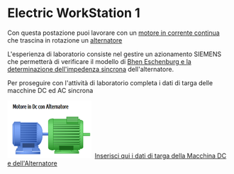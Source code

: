 # Electric WorkStation 1
Con questa postazione puoi lavorare con un [motore in corrente continua](https://www.youtube.com/watch?v=LAtPHANEfQo) che trascina in rotazione un  [alternatore](https://www.youtube.com/watch?v=tiKH48EMgKE) 

L'esperienza di laboratorio consiste nel gestire un azionamento SIEMENS che permetterà di verificare il modello di [Bhen Eschenburg e la determinazione dell'impedenza sincrona](/libri/besc.html) dell'alternatore.

Per proseguire con l'attività di laboratorio completa i dati di targa delle macchine DC ed AC sincrona

<img src="image/acdcmachine.png" width="190" height="130">&ensp;[Inserisci qui i dati di targa della Macchina DC e dell'Alternatore](/elws1/acdcmachine.html)







